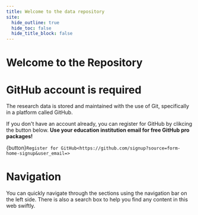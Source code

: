 ```yaml
---
title: Welcome to the data repository
site:
  hide_outline: true
  hide_toc: false
  hide_title_block: false
---
```



# Welcome to the Repository


# GitHub account is required
The research data is stored and maintained with the use of Git, specifically in a platform called GitHub. 

If you don't have an account already, you can register for GitHub by clikcing the button below. **Use your education institution email for free GitHub pro packages!**

{button}`Register for GitHub<https://github.com/signup?source=form-home-signup&user_email=>`

# Navigation
You can quickly navigate through the sections using the navigation bar on the left side. There is also a search box to help you find any content in this web swiftly.